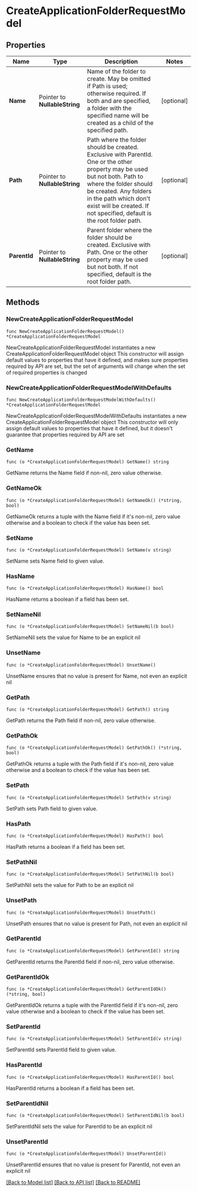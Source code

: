 # CreateApplicationFolderRequestModel

## Properties

Name | Type | Description | Notes
------------ | ------------- | ------------- | -------------
**Name** | Pointer to **NullableString** | Name of the folder to create. May be omitted if Path is used; otherwise required.  If both  and  are specified, a folder with the specified name will be created as a child of the specified path. | [optional] 
**Path** | Pointer to **NullableString** | Path where the folder should be created. Exclusive with ParentId.  One or the other property may be used but not both.  Path to where the folder should be created. Any folders in the path which don&#39;t exist will be created.  If not specified, default is the root folder path. | [optional] 
**ParentId** | Pointer to **NullableString** | Parent folder where the folder should be created. Exclusive with Path.  One or the other property may be used but not both.  If not specified, default is the root folder path. | [optional] 

## Methods

### NewCreateApplicationFolderRequestModel

`func NewCreateApplicationFolderRequestModel() *CreateApplicationFolderRequestModel`

NewCreateApplicationFolderRequestModel instantiates a new CreateApplicationFolderRequestModel object
This constructor will assign default values to properties that have it defined,
and makes sure properties required by API are set, but the set of arguments
will change when the set of required properties is changed

### NewCreateApplicationFolderRequestModelWithDefaults

`func NewCreateApplicationFolderRequestModelWithDefaults() *CreateApplicationFolderRequestModel`

NewCreateApplicationFolderRequestModelWithDefaults instantiates a new CreateApplicationFolderRequestModel object
This constructor will only assign default values to properties that have it defined,
but it doesn't guarantee that properties required by API are set

### GetName

`func (o *CreateApplicationFolderRequestModel) GetName() string`

GetName returns the Name field if non-nil, zero value otherwise.

### GetNameOk

`func (o *CreateApplicationFolderRequestModel) GetNameOk() (*string, bool)`

GetNameOk returns a tuple with the Name field if it's non-nil, zero value otherwise
and a boolean to check if the value has been set.

### SetName

`func (o *CreateApplicationFolderRequestModel) SetName(v string)`

SetName sets Name field to given value.

### HasName

`func (o *CreateApplicationFolderRequestModel) HasName() bool`

HasName returns a boolean if a field has been set.

### SetNameNil

`func (o *CreateApplicationFolderRequestModel) SetNameNil(b bool)`

 SetNameNil sets the value for Name to be an explicit nil

### UnsetName
`func (o *CreateApplicationFolderRequestModel) UnsetName()`

UnsetName ensures that no value is present for Name, not even an explicit nil
### GetPath

`func (o *CreateApplicationFolderRequestModel) GetPath() string`

GetPath returns the Path field if non-nil, zero value otherwise.

### GetPathOk

`func (o *CreateApplicationFolderRequestModel) GetPathOk() (*string, bool)`

GetPathOk returns a tuple with the Path field if it's non-nil, zero value otherwise
and a boolean to check if the value has been set.

### SetPath

`func (o *CreateApplicationFolderRequestModel) SetPath(v string)`

SetPath sets Path field to given value.

### HasPath

`func (o *CreateApplicationFolderRequestModel) HasPath() bool`

HasPath returns a boolean if a field has been set.

### SetPathNil

`func (o *CreateApplicationFolderRequestModel) SetPathNil(b bool)`

 SetPathNil sets the value for Path to be an explicit nil

### UnsetPath
`func (o *CreateApplicationFolderRequestModel) UnsetPath()`

UnsetPath ensures that no value is present for Path, not even an explicit nil
### GetParentId

`func (o *CreateApplicationFolderRequestModel) GetParentId() string`

GetParentId returns the ParentId field if non-nil, zero value otherwise.

### GetParentIdOk

`func (o *CreateApplicationFolderRequestModel) GetParentIdOk() (*string, bool)`

GetParentIdOk returns a tuple with the ParentId field if it's non-nil, zero value otherwise
and a boolean to check if the value has been set.

### SetParentId

`func (o *CreateApplicationFolderRequestModel) SetParentId(v string)`

SetParentId sets ParentId field to given value.

### HasParentId

`func (o *CreateApplicationFolderRequestModel) HasParentId() bool`

HasParentId returns a boolean if a field has been set.

### SetParentIdNil

`func (o *CreateApplicationFolderRequestModel) SetParentIdNil(b bool)`

 SetParentIdNil sets the value for ParentId to be an explicit nil

### UnsetParentId
`func (o *CreateApplicationFolderRequestModel) UnsetParentId()`

UnsetParentId ensures that no value is present for ParentId, not even an explicit nil

[[Back to Model list]](../README.md#documentation-for-models) [[Back to API list]](../README.md#documentation-for-api-endpoints) [[Back to README]](../README.md)


